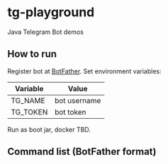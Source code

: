 # tg-playground
Java Telegram Bot demos

## How to run

Register bot at [BotFather](https://t.me/BotFather). 
Set environment variables:

| Variable | Value        |
|----------|--------------|
| TG_NAME  | bot username |
| TG_TOKEN | bot token    |

Run as boot jar, docker TBD. 

## Command list (BotFather format)

```

```